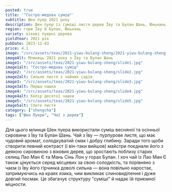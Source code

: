 ```yaml
---
posted: true
title: '"Гостро-медова суміш"'
subtitle: Шен пуер 2021 року
description: Шен пуер із суміші листя дерев Їву та Булан Шань, Юньнань; 2021 рік.
region: гори Їву й Булан, Юньнань
variety: вікові пуерні дерева
yieldYear: 2021 рік
pubDate: 2023-12-03
price: 4.1
image: "/src/assets/teas/2021-yiwu-bulang-sheng/2021-yiwu-bulang-sheng.jpg"
imageAlt: Млинець 2021 року з Їву та Булан Шань
image1: "/src/assets/teas/2021-yiwu-bulang-sheng/slide1.jpg"
image1alt: "Гостро-медова суміш"
image2: "/src/assets/teas/2021-yiwu-bulang-sheng/slide2.jpg"
image2alt: Сильне листя з чайних садів
image3: "/src/assets/teas/2021-yiwu-bulang-sheng/slide3.jpg"
image3alt: Перша чашка
image4: "/src/assets/teas/2021-yiwu-bulang-sheng/slide4.jpg"
image4alt: Колір десятої чашки
image5: "/src/assets/teas/2021-yiwu-bulang-sheng/slide5.jpg"
image5alt: Спите листя
category: ["shengcha"]
tags: ["Шен Пуери", "Чаї з дерев"]
---
```


Для цього млинця Шен пуера використали суміш весняної та осінньої сировини з Їву та Булан Шань. Чай з Їву — пурпурове листя, що має чудовий аромат, солодкуватий смак і добру глибину. Заради того щоби створити певний контраст (і він-таки вийшов) майстри поєднали його з деякою сировиною з вікових дерев, що зростають поблизу старих селищ Лао Ман Є та Мань Сінь Лон у горах Булан. І хоч чай із Лао Ман Є також цінується серед місцевих за свою солодкість, та порівняно з чаєм із Їву його гірчинка доволі сильна — вона повільно наростає, затримуючись на краях язика, чим викликає слиновиділення і дуже довгий посмак. Це збагачує структуру "суміші" й надає їй приємної міцности.